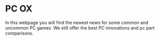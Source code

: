 <!DOCTYPE html>
<html>
 <head>
   <h1> PC OX </h1>
 </head>
 
 <Body>
  <p>
   In this webpage you will find the newest news for some common and uncommon PC games.
   We still offer the best PC innovations and pc part comparisons.
 </p>
   
